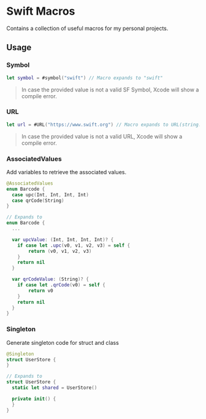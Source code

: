 # Swift Macros
Contains a collection of useful macros for my personal projects.

## Usage
### Symbol
```swift
let symbol = #symbol("swift") // Macro expands to "swift"
```
> In case the provided value is not a valid SF Symbol, Xcode will show a compile error.

### URL
```swift
let url = #URL("https://www.swift.org") // Macro expands to URL(string: "https://www.swift.org")!
```
> In case the provided value is not a valid URL, Xcode will show a compile error.

### AssociatedValues
Add variables to retrieve the associated values.

```swift
@AssociatedValues
enum Barcode {
  case upc(Int, Int, Int, Int)
  case qrCode(String)
}

// Expands to
enum Barcode {
  ...

  var upcValue: (Int, Int, Int, Int)? {
    if case let .upc(v0, v1, v2, v3) = self {
        return (v0, v1, v2, v3)
    }
    return nil
  }

  var qrCodeValue: (String)? {
    if case let .qrCode(v0) = self {
        return v0
    }
    return nil
  }
}
```

### Singleton
Generate singleton code for struct and class

```swift
@Singleton
struct UserStore {
}

// Expands to
struct UserStore {
  static let shared = UserStore()

  private init() {
  }
}
```
